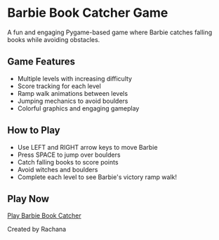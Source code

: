 # Barbie Book Catcher Game

A fun and engaging Pygame-based game where Barbie catches falling books while avoiding obstacles.

## Game Features
- Multiple levels with increasing difficulty
- Score tracking for each level
- Ramp walk animations between levels
- Jumping mechanics to avoid boulders
- Colorful graphics and engaging gameplay

## How to Play
- Use LEFT and RIGHT arrow keys to move Barbie
- Press SPACE to jump over boulders
- Catch falling books to score points
- Avoid witches and boulders
- Complete each level to see Barbie's victory ramp walk!

## Play Now
[Play Barbie Book Catcher](your-vercel-url-will-go-here)

Created by Rachana